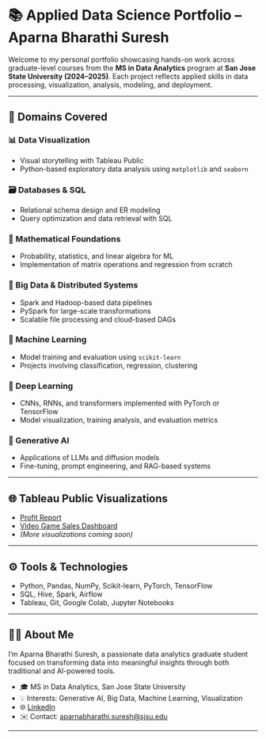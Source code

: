 # 📚 Applied Data Science Portfolio – Aparna Bharathi Suresh

Welcome to my personal portfolio showcasing hands-on work across graduate-level courses from the **MS in Data Analytics** program at **San Jose State University (2024–2025)**. Each project reflects applied skills in data processing, visualization, analysis, modeling, and deployment.

---

## 🧠 Domains Covered

### 📊 Data Visualization
- Visual storytelling with Tableau Public
- Python-based exploratory data analysis using `matplotlib` and `seaborn`

### 🗃️ Databases & SQL
- Relational schema design and ER modeling
- Query optimization and data retrieval with SQL

### 📐 Mathematical Foundations
- Probability, statistics, and linear algebra for ML
- Implementation of matrix operations and regression from scratch

### 🧵 Big Data & Distributed Systems
- Spark and Hadoop-based data pipelines
- PySpark for large-scale transformations
- Scalable file processing and cloud-based DAGs

### 🧠 Machine Learning
- Model training and evaluation using `scikit-learn`
- Projects involving classification, regression, clustering

### 🤖 Deep Learning
- CNNs, RNNs, and transformers implemented with PyTorch or TensorFlow
- Model visualization, training analysis, and evaluation metrics

### 🧬 Generative AI
- Applications of LLMs and diffusion models
- Fine-tuning, prompt engineering, and RAG-based systems

---

## 🌐 Tableau Public Visualizations

- [Profit Report](https://public.tableau.com/views/Assignment4_AparnaSuresh/Story1)
- [Video Game Sales Dashboard](https://public.tableau.com/app/profile/aparna.bharathi.suresh/viz/Assignment1_Aparna_17087304538840/Story1)
- *(More visualizations coming soon)*

---

## ⚙️ Tools & Technologies

- Python, Pandas, NumPy, Scikit-learn, PyTorch, TensorFlow  
- SQL, Hive, Spark, Airflow  
- Tableau, Git, Google Colab, Jupyter Notebooks  

---

## 👩‍💼 About Me

I’m Aparna Bharathi Suresh, a passionate data analytics graduate student focused on transforming data into meaningful insights through both traditional and AI-powered tools.

- 🎓 MS in Data Analytics, San Jose State University  
- 💡 Interests: Generative AI, Big Data, Machine Learning, Visualization  
- 🌐 [LinkedIn]([https://www.linkedin.com/in/aparna-suresh-4520512a3/])  
- ✉️ Contact: aparnabharathi.suresh@sjsu.edu

---
